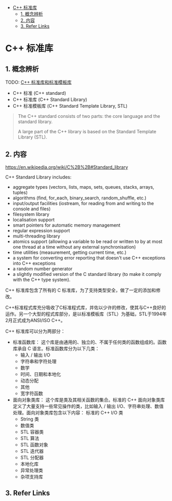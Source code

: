 - [C++ 标准库](#c-标准库)
  - [1. 概念辨析](#1-概念辨析)
  - [2. 内容](#2-内容)
  - [3. Refer Links](#3-refer-links)

# C++ 标准库

## 1. 概念辨析

TODO: [C++ 标准库和标准模板库](https://blog.csdn.net/sxhelijian/article/details/7552499)

- C++ 标准 (C++ standard)
- C++ 标准库 (C++ Standard Library)
- C++ 标准模板库 (C++ Standard Template Library, STL)

> The C++ standard consists of two parts: the core language and the standard library.
>
> A large part of the C++ library is based on the Standard Template Library (STL).

## 2. 内容

https://en.wikipedia.org/wiki/C%2B%2B#Standard_library

C++ Standard Library includes:
- aggregate types (vectors, lists, maps, sets, queues, stacks, arrays, tuples)
- algorithms (find, for_each, binary_search, random_shuffle, etc.)
- input/output facilities (iostream, for reading from and writing to the console and files)
- filesystem library
- localisation support
- smart pointers for automatic memory management
- regular expression support
- multi-threading library
- atomics support (allowing a variable to be read or written to by at most one thread at a time without any external synchronisation)
- time utilities (measurement, getting current time, etc.)
- a system for converting error reporting that doesn't use C++ exceptions into C++ exceptions
- a random number generator
- a slightly modified version of the C standard library (to make it comply with the C++ type system).

C++ 标准库包含了所有的 C 标准库，为了支持类型安全，做了一定的添加和修改。

C++标准程式库充分吸收了C标准程式库，并佐以少许的修改，使其与C++良好的运作。另一个大型的程式库部分，是以标准模板库（STL）为基础，STL于1994年2月正式成为ANSI/ISO C++。

C++ 标准库可以分为两部分：
- 标准函数库： 这个库是由通用的、独立的、不属于任何类的函数组成的。函数库承自 C 语言。标准函数库分为以下几类：
  - 输入 / 输出 I/O
  - 字符串和字符处理
  - 数学
  - 时间、日期和本地化
  - 动态分配
  - 其他
  - 宽字符函数
- 面向对象类库： 这个库是类及其相关函数的集合。标准的 C++ 面向对象类库定义了大量支持一些常见操作的类，比如输入 / 输出 I/O、字符串处理、数值处理。面向对象类库包含以下内容：
标准的 C++ I/O 类
  - String 类
  - 数值类
  - STL 容器类
  - STL 算法
  - STL 函数对象
  - STL 迭代器
  - STL 分配器
  - 本地化库
  - 异常处理类
  - 杂项支持库

## 3. Refer Links
